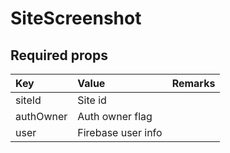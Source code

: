# SiteScreenshot

## Required props

| Key | Value | Remarks |
| :--- | :--- | :--- |
| siteId | Site id |  |
| authOwner | Auth owner flag |  |
| user | Firebase user info |  |

